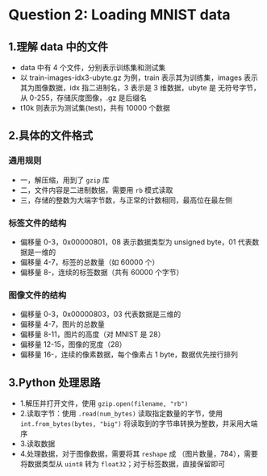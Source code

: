 # Question 2: Loading MNIST data
## 1.理解 data 中的文件
* data 中有 4 个文件，分别表示训练集和测试集
* 以 train-images-idx3-ubyte.gz 为例，train 表示其为训练集，images 表示其为图像数据，idx 指二进制名，3 表示是 3 维数据，ubyte 是 无符号字节，从 0-255，存储灰度图像，.gz 是后缀名
* t10k 则表示为测试集(test)，共有 10000 个数据
## 2.具体的文件格式
### 通用规则
* 一，解压缩，用到了 `gzip` 库
* 二，文件内容是二进制数据，需要用 `rb` 模式读取
* 三，存储的整数为大端字节数，与正常的计数相同，最高位在最左侧
### 标签文件的结构
* 偏移量 0-3，0x00000801，08 表示数据类型为 unsigned byte，01 代表数据是一维的
* 偏移量 4-7，标签的总数量（如 60000 个）
* 偏移量 8-，连续的标签数据（共有 60000 个字节）
### 图像文件的结构
* 偏移量 0-3，0x00000803，03 代表数据是三维的
* 偏移量 4-7，图片的总数量
* 偏移量 8-11，图片的高度（对 MNIST 是 28）
* 偏移量 12-15，图像的宽度（28）
* 偏移量 16-，连续的像素数据，每个像素占 1 byte，数据优先按行排列
## 3.Python 处理思路
* 1.解压并打开文件，使用 `gzip.open(filename, "rb")`
* 2.读取字节：使用 `.read(num_bytes)` 读取指定数量的字节，使用 `int.from_bytes(bytes, "big")` 将读取到的字节串转换为整数，并采用大端序
* 3.读取数据
* 4.处理数据，对于图像数据，需要将其 `reshape` 成 （图片数量，784），需要将数据类型从 `uint8` 转为 `float32`；对于标签数据，直接保留即可
